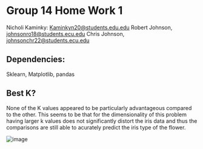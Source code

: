 # Group 14 Home Work 1
Nicholi Kaminky: Kaminkyn20@students.edu.edu
Robert Johnson, johnsonro18@students.ecu.edu
Chris Johnson, johnsonchr22@students.ecu.edu

## Dependencies:
 Sklearn, Matplotlib, pandas
 
## Best K?
  None of the K values appeared to be particularly advantageous compared to the other. This seems to be that for the dimensionality of this problem having larger k values does not significantly distort the iris data and thus the comparisons are still able to acurately predict the iris type of the flower.
  
  ![image](https://user-images.githubusercontent.com/95880789/190531977-bc9f4a89-61c9-411a-b58b-7f3d8c5b66e7.png)
